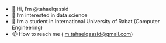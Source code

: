 - 👋 Hi, I’m @tahaelqassid
- 👀 I’m interested in data science
- 👀 I’m a student in International University of Rabat (Computer Engineering)
- 📫 How to reach me ( m.tahaelqassid@gmail.com) 

<!---
tahaelqassid/tahaelqassid is a ✨ special ✨ repository because its `README.md` (this file) appears on your GitHub profile.
You can click the Preview link to take a look at your changes.
--->
